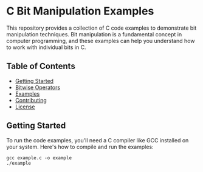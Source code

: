 # C Bit Manipulation Examples

This repository provides a collection of C code examples to demonstrate bit manipulation techniques. Bit manipulation is a fundamental concept in computer programming, and these examples can help you understand how to work with individual bits in C.

## Table of Contents

- [Getting Started](#getting-started)
- [Bitwise Operators](#bitwise-operators)
- [Examples](#examples)
- [Contributing](#contributing)
- [License](#license)

## Getting Started

To run the code examples, you'll need a C compiler like GCC installed on your system. Here's how to compile and run the examples:

```shell
gcc example.c -o example
./example

